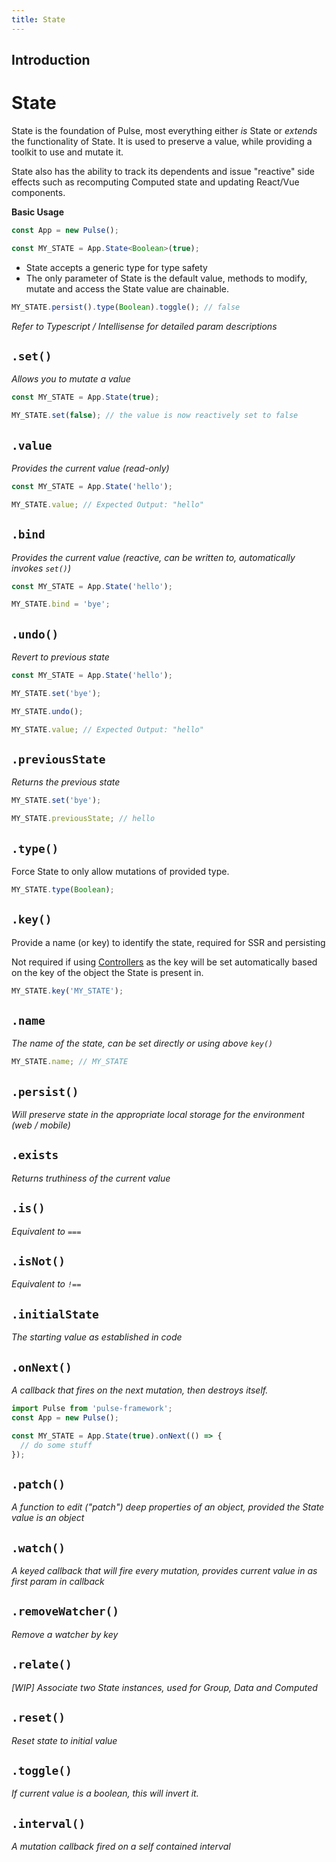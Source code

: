 ```yaml
---
title: State
---
```


## Introduction

# State

State is the foundation of Pulse, most everything either _is_ State or _extends_ the functionality of State. It is used to preserve a value, while providing a toolkit to use and mutate it.

State also has the ability to track its dependents and issue "reactive" side effects such as recomputing Computed state and updating React/Vue components.

**Basic Usage**

```typescript
const App = new Pulse();

const MY_STATE = App.State<Boolean>(true);
```

- State accepts a generic type for type safety
- The only parameter of State is the default value, methods to modify, mutate and access the State value are chainable.

```typescript
MY_STATE.persist().type(Boolean).toggle(); // false
```

_Refer to Typescript / Intellisense for detailed param descriptions_

## `.set()`

_Allows you to mutate a value_

```typescript
const MY_STATE = App.State(true);

MY_STATE.set(false); // the value is now reactively set to false
```

## `.value`

_Provides the current value (read-only)_

```typescript
const MY_STATE = App.State('hello');

MY_STATE.value; // Expected Output: "hello"
```

## `.bind`

_Provides the current value (reactive, can be written to, automatically invokes `set()`)_

```typescript
const MY_STATE = App.State('hello');

MY_STATE.bind = 'bye';
```

## `.undo()`

_Revert to previous state_

```typescript
const MY_STATE = App.State('hello');

MY_STATE.set('bye');

MY_STATE.undo();

MY_STATE.value; // Expected Output: "hello"
```

## `.previousState`

_Returns the previous state_

```typescript
MY_STATE.set('bye');

MY_STATE.previousState; // hello
```

## `.type()`

Force State to only allow mutations of provided type.

```typescript
MY_STATE.type(Boolean);
```

## `.key()`

Provide a name (or key) to identify the state, required for SSR and persisting

Not required if using [Controllers]() as the key will be set automatically based on the key of the object the State is present in.

```typescript
MY_STATE.key('MY_STATE');
```

## `.name`

_The name of the state, can be set directly or using above `key()`_

```typescript
MY_STATE.name; // MY_STATE
```

## `.persist()`

_Will preserve state in the appropriate local storage for the environment (web / mobile)_

## `.exists`

_Returns truthiness of the current value_

## `.is()`

_Equivalent to `===`_

## `.isNot()`

_Equivalent to `!==`_

## `.initialState`

_The starting value as established in code_

## `.onNext()`

_A callback that fires on the next mutation, then destroys itself._

```typescript
import Pulse from 'pulse-framework';
const App = new Pulse();

const MY_STATE = App.State(true).onNext(() => {
  // do some stuff
});
```

## `.patch()`

_A function to edit ("patch") deep properties of an object, provided the State value is an object_

## `.watch()`

_A keyed callback that will fire every mutation, provides current value in as first param in callback_

## `.removeWatcher()`

_Remove a watcher by key_

## `.relate()`

_[WIP] Associate two State instances, used for Group, Data and Computed_

## `.reset()`

_Reset state to initial value_

## `.toggle()`

_If current value is a boolean, this will invert it._

## `.interval()`

_A mutation callback fired on a self contained interval_
